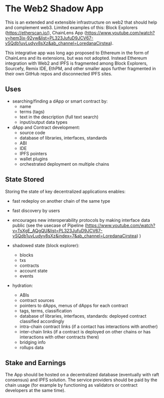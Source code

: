# The Web2 Shadow App

This is an extended and extensible infrastructure on web2 that should help and complement web3. Limited examples of this: Block Explorers (https://etherscan.io/), ChainLens App (https://www.youtube.com/watch?v=hem3ix-92yw&list=PL323JufuD9JCV67-vSQdb1uvLudyv8sXz&ab_channel=LoredanaCirstea).

This integrative app was long ago proposed to Ethereum in the form of ChainLens and its extensions, but was not adopted. Instead Ethereum integration with Web2 and IPFS is fragmented among Block Explorers, Sourcefy, Remix IDE, EthPM, and other smaller apps further fragmented in their own GitHub repos and disconnected IPFS sites.

## Uses
- searching/finding a dApp or smart contract by:
  - name
  - terms (tags)
  - text in the description (full text search)
  - input/output data types
- dApp and Contract development:
  - source code
  - database of libraries, interfaces, standards
  - ABI
  - IDE
  - IPFS pointers
  - wallet plugins
  - orchestrated deployment on multiple chains

## State Stored

Storing the state of key decentralized applications enables:
- fast redeploy on another chain of the same type
- fast discovery by users
- encourages new interoperability protocols by making interface data public (see the usecase of Pipeline (https://www.youtube.com/watch?v=TsXgE_AQgQU&list=PL323JufuD9JCV67-vSQdb1uvLudyv8sXz&index=7&ab_channel=LoredanaCirstea) )

- shadowed state (block explorer):
  - blocks
  - txs
  - contracts
  - account state
  - events
- hydration:
  - ABIs
  - contract sources
  - pointers to dApps, menus of dApps for each contract
  - tags, terms, classification
  - database of libraries, interfaces, standards: deployed contract classified accordingly
  - intra-chain contract links (if a contact has interactions with another)
  - inter-chain links (if a contract is deployed on other chains or has interactions with other contracts there)
  - bridging info
  - rollups data

## Stake and Earnings

The App should be hosted on a decentralized database (eventually with raft consensus) and IPFS solution. The service providers should be paid by the chain usage (for example by functioning as validators or contract developers at the same time).
